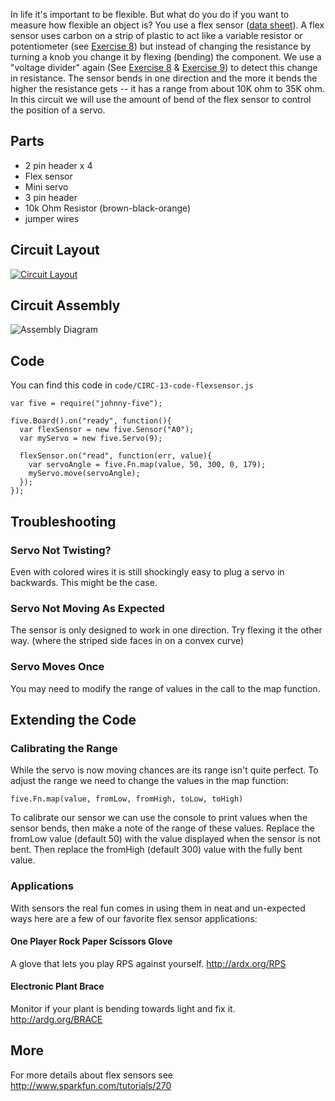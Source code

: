 
In life it's important to be flexible. But what do you do if you want to measure how flexible an object is? You use a flex sensor ([data sheet](http://www.sparkfun.com/datasheets/Sensors/Flex/flex22.pdf)). A flex sensor uses carbon on a strip of plastic to act like a variable resistor or potentiometer (see [Exercise 8](/exercises/8)) but instead of changing the resistance by turning a knob you change it by flexing (bending) the component. We use a "voltage divider" again (See [Exercise 8](/exercises/8) & [Exercise 9](/exercises/9)) to detect this change in resistance. The sensor bends in one direction and the more it bends the higher the resistance gets -- it has a range from about 10K ohm to 35K ohm. In this circuit we will use the amount of bend of the flex sensor to control the position of a servo. 

<a id="parts"></a>
## Parts

* 2 pin header x 4
* Flex sensor
* Mini servo
* 3 pin header
* 10k Ohm Resistor (brown-black-orange)
* jumper wires

<a id="circuit"></a>
## Circuit Layout
[<img style="max-width:400px" src="/images/circ/CIRC13-sheet.png" alt="Circuit Layout"/>](/images/circ/CIRC13-sheet.png)

<a id="assembly"></a>
## Circuit Assembly
![Assembly Diagram](/images/assembly/CIRC-13-3dexploded.png "Assembly Diagram")

<a id="code"></a>
## Code

You can find this code in `code/CIRC-13-code-flexsensor.js`

	var five = require("johnny-five");

	five.Board().on("ready", function(){
	  var flexSensor = new five.Sensor("A0");
	  var myServo = new five.Servo(9);

	  flexSensor.on("read", function(err, value){
	    var servoAngle = five.Fn.map(value, 50, 300, 0, 179);
	    myServo.move(servoAngle);
	  });
	});

<a id="troubleshooting"></a>
## Troubleshooting

### Servo Not Twisting? 
Even with colored wires it is still shockingly easy to plug a servo in backwards. This might be the case.

### Servo Not Moving As Expected
The sensor is only designed to work in one direction. Try flexing it the other way. (where the striped side faces in on a convex curve)

### Servo Moves Once
You may need to modify the range of values in the call to the map function.



<a id="extending"></a>
## Extending the Code

### Calibrating the Range
While the servo is now moving chances are its range isn't quite perfect. To adjust the range we need to change the values in the map function:

    five.Fn.map(value, fromLow, fromHigh, toLow, toHigh)

To calibrate our sensor we can use the console to print values when the sensor bends, then make a note of the range of these values. Replace the fromLow value (default 50) with the value displayed when the sensor is not bent. Then replace the fromHigh (default 300) value with the fully bent value.

 ### Applications
 With sensors the real fun comes in using them in neat and un-expected ways here are a few of our favorite flex sensor applications:

 #### One Player Rock Paper Scissors Glove
 A glove that lets you play RPS against yourself. http://ardx.org/RPS
 #### Electronic Plant Brace
 Monitor if your plant is bending towards light and fix it. http://ardg.org/BRACE 

<a id="more"></a>
## More
For more details about flex sensors see http://www.sparkfun.com/tutorials/270
